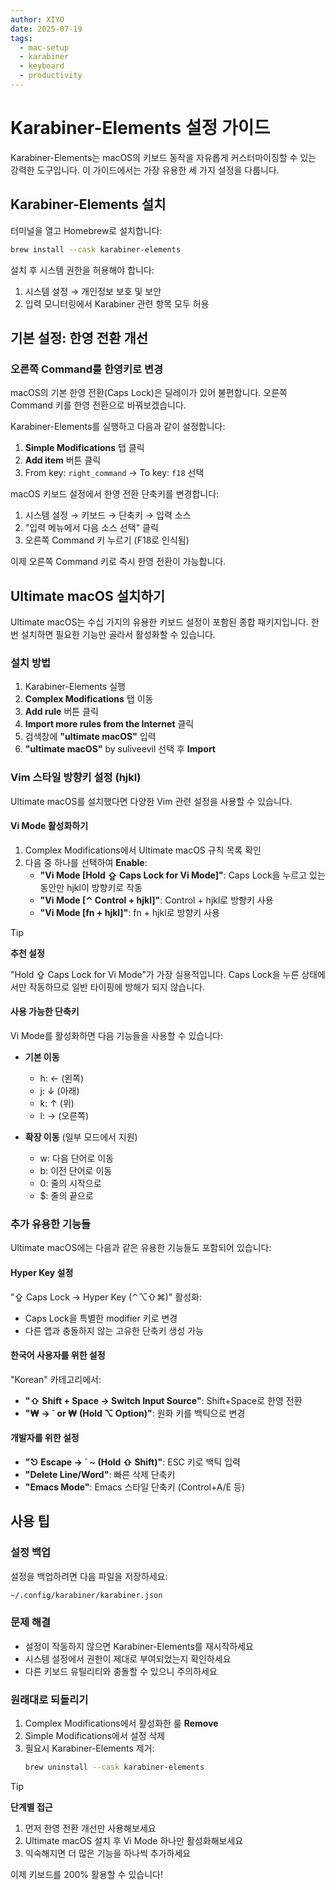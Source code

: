 ```yaml
---
author: XIYO
date: 2025-07-19
tags:
  - mac-setup
  - karabiner
  - keyboard
  - productivity
---
```


# Karabiner-Elements 설정 가이드

Karabiner-Elements는 macOS의 키보드 동작을 자유롭게 커스터마이징할 수 있는 강력한 도구입니다. 이 가이드에서는 가장 유용한 세 가지 설정을 다룹니다.

## Karabiner-Elements 설치

터미널을 열고 Homebrew로 설치합니다:

```bash
brew install --cask karabiner-elements
```

설치 후 시스템 권한을 허용해야 합니다:
1. 시스템 설정 → 개인정보 보호 및 보안
2. 입력 모니터링에서 Karabiner 관련 항목 모두 허용

## 기본 설정: 한영 전환 개선

### 오른쪽 Command를 한영키로 변경

macOS의 기본 한영 전환(Caps Lock)은 딜레이가 있어 불편합니다. 오른쪽 Command 키를 한영 전환으로 바꿔보겠습니다.

Karabiner-Elements를 실행하고 다음과 같이 설정합니다:

1. **Simple Modifications** 탭 클릭
2. **Add item** 버튼 클릭
3. From key: `right_command` → To key: `f18` 선택

macOS 키보드 설정에서 한영 전환 단축키를 변경합니다:

1. 시스템 설정 → 키보드 → 단축키 → 입력 소스
2. "입력 메뉴에서 다음 소스 선택" 클릭
3. 오른쪽 Command 키 누르기 (F18로 인식됨)

이제 오른쪽 Command 키로 즉시 한영 전환이 가능합니다.

## Ultimate macOS 설치하기

Ultimate macOS는 수십 가지의 유용한 키보드 설정이 포함된 종합 패키지입니다. 한 번 설치하면 필요한 기능만 골라서 활성화할 수 있습니다.

### 설치 방법

1. Karabiner-Elements 실행
2. **Complex Modifications** 탭 이동
3. **Add rule** 버튼 클릭
4. **Import more rules from the Internet** 클릭
5. 검색창에 **"ultimate macOS"** 입력
6. **"ultimate macOS"** by suliveevil 선택 후 **Import**

### Vim 스타일 방향키 설정 (hjkl)

Ultimate macOS를 설치했다면 다양한 Vim 관련 설정을 사용할 수 있습니다.

#### Vi Mode 활성화하기

1. Complex Modifications에서 Ultimate macOS 규칙 목록 확인
2. 다음 중 하나를 선택하여 **Enable**:
   - **"Vi Mode [Hold ⇪ Caps Lock for Vi Mode]"**: Caps Lock을 누르고 있는 동안만 hjkl이 방향키로 작동
   - **"Vi Mode [⌃ Control + hjkl]"**: Control + hjkl로 방향키 사용
   - **"Vi Mode [fn + hjkl]"**: fn + hjkl로 방향키 사용

> [!TIP]
> **추천 설정**
> 
> "Hold ⇪ Caps Lock for Vi Mode"가 가장 실용적입니다.
> Caps Lock을 누른 상태에서만 작동하므로 일반 타이핑에 방해가 되지 않습니다.

#### 사용 가능한 단축키

Vi Mode를 활성화하면 다음 기능들을 사용할 수 있습니다:

- **기본 이동**
  - h: ← (왼쪽)
  - j: ↓ (아래)
  - k: ↑ (위)
  - l: → (오른쪽)

- **확장 이동** (일부 모드에서 지원)
  - w: 다음 단어로 이동
  - b: 이전 단어로 이동
  - 0: 줄의 시작으로
  - $: 줄의 끝으로

### 추가 유용한 기능들

Ultimate macOS에는 다음과 같은 유용한 기능들도 포함되어 있습니다:

#### Hyper Key 설정
"⇪ Caps Lock → Hyper Key (⌃⌥⇧⌘)" 활성화:
- Caps Lock을 특별한 modifier 키로 변경
- 다른 앱과 충돌하지 않는 고유한 단축키 생성 가능

#### 한국어 사용자를 위한 설정
"Korean" 카테고리에서:
- **"⇧ Shift + Space → Switch Input Source"**: Shift+Space로 한영 전환
- **"₩ → ` or ₩ (Hold ⌥ Option)"**: 원화 키를 백틱으로 변경

#### 개발자를 위한 설정
- **"⎋ Escape → ` ~ (Hold ⇧ Shift)"**: ESC 키로 백틱 입력
- **"Delete Line/Word"**: 빠른 삭제 단축키
- **"Emacs Mode"**: Emacs 스타일 단축키 (Control+A/E 등)

## 사용 팁

### 설정 백업
설정을 백업하려면 다음 파일을 저장하세요:
```bash
~/.config/karabiner/karabiner.json
```

### 문제 해결
- 설정이 작동하지 않으면 Karabiner-Elements를 재시작하세요
- 시스템 설정에서 권한이 제대로 부여되었는지 확인하세요
- 다른 키보드 유틸리티와 충돌할 수 있으니 주의하세요

### 원래대로 되돌리기
1. Complex Modifications에서 활성화한 룰 **Remove**
2. Simple Modifications에서 설정 삭제
3. 필요시 Karabiner-Elements 제거:
   ```bash
   brew uninstall --cask karabiner-elements
   ```

> [!TIP]
> **단계별 접근**
> 
> 1. 먼저 한영 전환 개선만 사용해보세요
> 2. Ultimate macOS 설치 후 Vi Mode 하나만 활성화해보세요
> 3. 익숙해지면 더 많은 기능을 하나씩 추가하세요

이제 키보드를 200% 활용할 수 있습니다!